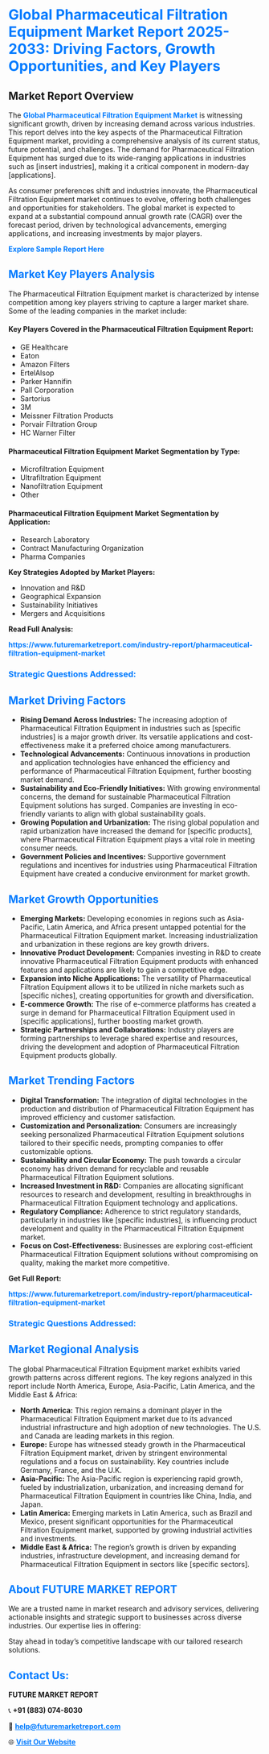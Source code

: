 <h1 style="color: #007BFF;">Global Pharmaceutical Filtration Equipment Market Report 2025-2033: Driving Factors, Growth Opportunities, and Key Players</h1>

<section id="overview">
<h2>Market Report Overview</h2>
<p>The <a href="https://www.futuremarketreport.com/industry-report/pharmaceutical-filtration-equipment-market" style="color: #007BFF; text-decoration: none;"><strong>Global Pharmaceutical Filtration Equipment Market</strong></a> is witnessing significant growth, driven by increasing demand across various industries. This report delves into the key aspects of the Pharmaceutical Filtration Equipment market, providing a comprehensive analysis of its current status, future potential, and challenges. The demand for Pharmaceutical Filtration Equipment has surged due to its wide-ranging applications in industries such as [insert industries], making it a critical component in modern-day [applications].</p>
<p>As consumer preferences shift and industries innovate, the Pharmaceutical Filtration Equipment market continues to evolve, offering both challenges and opportunities for stakeholders. The global market is expected to expand at a substantial compound annual growth rate (CAGR) over the forecast period, driven by technological advancements, emerging applications, and increasing investments by major players.</p>
</section>

<section id="overview">
<p><a href="https://www.futuremarketreport.com/request-sample/reportId=90367" style="color: #007BFF; text-decoration: none;"><strong>Explore Sample Report Here</strong></a></p>
</section>

<section id="key-players">
<h2 style="color: #007BFF;">Market Key Players Analysis</h2>
<p>The Pharmaceutical Filtration Equipment market is characterized by intense competition among key players striving to capture a larger market share. Some of the leading companies in the market include:</p>
<h4>Key Players Covered in the Pharmaceutical Filtration Equipment Report:</h4>
<ul><li>GE Healthcare</li><li>Eaton</li><li>Amazon Filters</li><li>ErtelAlsop</li><li>Parker Hannifin</li><li>Pall Corporation</li><li>Sartorius</li><li>3M</li><li>Meissner Filtration Products</li><li>Porvair Filtration Group</li><li>HC Warner Filter</li></ul>
<h4>Pharmaceutical Filtration Equipment Market Segmentation by Type:</h4>
<ul><li>Microfiltration Equipment</li><li>Ultrafiltration Equipment</li><li>Nanofiltration Equipment</li><li>Other</li></ul>

<h4>Pharmaceutical Filtration Equipment Market Segmentation by Application:</h4>
<ul><li>Research Laboratory</li><li>Contract Manufacturing Organization</li><li>Pharma Companies</li></ul>
<p><strong>Key Strategies Adopted by Market Players:</strong></p>
<ul>
<li>Innovation and R&D</li>
<li>Geographical Expansion</li>
<li>Sustainability Initiatives</li>
<li>Mergers and Acquisitions</li>
</ul>
</section>

<section>
<p><strong>Read Full Analysis: </strong></p><a href="https://www.futuremarketreport.com/industry-report/pharmaceutical-filtration-equipment-market" style="color: #007BFF; text-decoration: none;"><strong>https://www.futuremarketreport.com/industry-report/pharmaceutical-filtration-equipment-market</strong></a>
<h3 style="color: #007BFF;">Strategic Questions Addressed:</h3>
</section>

<section id="driving-factors">
<h2 style="color: #007BFF;">Market Driving Factors</h2>
<ul>
<li><strong>Rising Demand Across Industries:</strong> The increasing adoption of Pharmaceutical Filtration Equipment in industries such as [specific industries] is a major growth driver. Its versatile applications and cost-effectiveness make it a preferred choice among manufacturers.</li>
<li><strong>Technological Advancements:</strong> Continuous innovations in production and application technologies have enhanced the efficiency and performance of Pharmaceutical Filtration Equipment, further boosting market demand.</li>
<li><strong>Sustainability and Eco-Friendly Initiatives:</strong> With growing environmental concerns, the demand for sustainable Pharmaceutical Filtration Equipment solutions has surged. Companies are investing in eco-friendly variants to align with global sustainability goals.</li>
<li><strong>Growing Population and Urbanization:</strong> The rising global population and rapid urbanization have increased the demand for [specific products], where Pharmaceutical Filtration Equipment plays a vital role in meeting consumer needs.</li>
<li><strong>Government Policies and Incentives:</strong> Supportive government regulations and incentives for industries using Pharmaceutical Filtration Equipment have created a conducive environment for market growth.</li>
</ul>
</section>

<section id="growth-opportunities">
<h2 style="color: #007BFF;">Market Growth Opportunities</h2>
<ul>
<li><strong>Emerging Markets:</strong> Developing economies in regions such as Asia-Pacific, Latin America, and Africa present untapped potential for the Pharmaceutical Filtration Equipment market. Increasing industrialization and urbanization in these regions are key growth drivers.</li>
<li><strong>Innovative Product Development:</strong> Companies investing in R&D to create innovative Pharmaceutical Filtration Equipment products with enhanced features and applications are likely to gain a competitive edge.</li>
<li><strong>Expansion into Niche Applications:</strong> The versatility of Pharmaceutical Filtration Equipment allows it to be utilized in niche markets such as [specific niches], creating opportunities for growth and diversification.</li>
<li><strong>E-commerce Growth:</strong> The rise of e-commerce platforms has created a surge in demand for Pharmaceutical Filtration Equipment used in [specific applications], further boosting market growth.</li>
<li><strong>Strategic Partnerships and Collaborations:</strong> Industry players are forming partnerships to leverage shared expertise and resources, driving the development and adoption of Pharmaceutical Filtration Equipment products globally.</li>
</ul>
</section>

<section id="trending-factors">
<h2 style="color: #007BFF;">Market Trending Factors</h2>
<ul>
<li><strong>Digital Transformation:</strong> The integration of digital technologies in the production and distribution of Pharmaceutical Filtration Equipment has improved efficiency and customer satisfaction.</li>
<li><strong>Customization and Personalization:</strong> Consumers are increasingly seeking personalized Pharmaceutical Filtration Equipment solutions tailored to their specific needs, prompting companies to offer customizable options.</li>
<li><strong>Sustainability and Circular Economy:</strong> The push towards a circular economy has driven demand for recyclable and reusable Pharmaceutical Filtration Equipment solutions.</li>
<li><strong>Increased Investment in R&D:</strong> Companies are allocating significant resources to research and development, resulting in breakthroughs in Pharmaceutical Filtration Equipment technology and applications.</li>
<li><strong>Regulatory Compliance:</strong> Adherence to strict regulatory standards, particularly in industries like [specific industries], is influencing product development and quality in the Pharmaceutical Filtration Equipment market.</li>
<li><strong>Focus on Cost-Effectiveness:</strong> Businesses are exploring cost-efficient Pharmaceutical Filtration Equipment solutions without compromising on quality, making the market more competitive.</li>
</ul>
</section>

<section>
<p><strong>Get Full Report: </strong></p><a href="https://www.futuremarketreport.com/industry-report/pharmaceutical-filtration-equipment-market" style="color: #007BFF; text-decoration: none;"><strong>https://www.futuremarketreport.com/industry-report/pharmaceutical-filtration-equipment-market</strong></a>
<h3 style="color: #007BFF;">Strategic Questions Addressed:</h3>
</section>


<section id="regional-analysis">
<h2 style="color: #007BFF;">Market Regional Analysis</h2>
<p>The global Pharmaceutical Filtration Equipment market exhibits varied growth patterns across different regions. The key regions analyzed in this report include North America, Europe, Asia-Pacific, Latin America, and the Middle East & Africa:</p>
<ul>
<li><strong>North America:</strong> This region remains a dominant player in the Pharmaceutical Filtration Equipment market due to its advanced industrial infrastructure and high adoption of new technologies. The U.S. and Canada are leading markets in this region.</li>
<li><strong>Europe:</strong> Europe has witnessed steady growth in the Pharmaceutical Filtration Equipment market, driven by stringent environmental regulations and a focus on sustainability. Key countries include Germany, France, and the U.K.</li>
<li><strong>Asia-Pacific:</strong> The Asia-Pacific region is experiencing rapid growth, fueled by industrialization, urbanization, and increasing demand for Pharmaceutical Filtration Equipment in countries like China, India, and Japan.</li>
<li><strong>Latin America:</strong> Emerging markets in Latin America, such as Brazil and Mexico, present significant opportunities for the Pharmaceutical Filtration Equipment market, supported by growing industrial activities and investments.</li>
<li><strong>Middle East & Africa:</strong> The region’s growth is driven by expanding industries, infrastructure development, and increasing demand for Pharmaceutical Filtration Equipment in sectors like [specific sectors].</li>
</ul>
</section>

<footer>
<h2 style="color: #007BFF;">About FUTURE MARKET REPORT</h2>
<p>We are a trusted name in market research and advisory services, delivering actionable insights and strategic support to businesses across diverse industries. Our expertise lies in offering:</p>

<p>Stay ahead in today’s competitive landscape with our tailored research solutions.</p>

<h2 style="color: #007BFF;">Contact Us:</h2>
<p><strong>FUTURE MARKET REPORT</strong></p>
<p>📞 <strong>+91 (883) 074-8030</strong></p>
<p>📧 <strong><a href="mailto:help@futuremarketreport.com" style="color: #007BFF;">help@futuremarketreport.com</a></strong></p>
<p>🌐 <strong><a href="https://www.futuremarketreport.com/" style="color: #007BFF;">Visit Our Website</a></strong></p>
</footer>